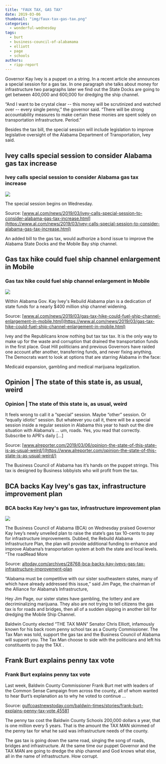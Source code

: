 ```yaml
---
title: "FAUX TAX, GAS TAX"
date: 2019-03-06
thumbnail: "img/faux-tax-gas-tax.png"
categories: 
  - wonderful-wednesday
tags: 
  - burt
  - business-council-of-alabamama
  - elliott
  - page
  - schools
authors: 
  - ripp-report
---
```


Governor Kay Ivey is a puppet on a string. In a recent article she announces a special session for a gas tax. In one paragraph she talks about money for infrastructure two paragraphs later we find out the State Docks are going to get between 400,000 and 600,000 for dredging the ship channel.

“And I want to be crystal clear -- this money will be scrutinized and watched over -- every single penny,” the governor said. “There will be strong accountability measures to make certain these monies are spent solely on transportation infrastructure. Period.”

Besides the tax bill, the special session will include legislation to improve legislative oversight of the Alabama Department of Transportation, Ivey said.

<div class="link-preview">

## Ivey calls special session to consider Alabama gas tax increase

### Ivey calls special session to consider Alabama gas tax increase

![](https://www.al.com/resizer/_uOyXIacUgpil6J7NycFTDH5Y6M=/1200x0/arc-anglerfish-arc2-prod-advancelocal.s3.amazonaws.com/public/4TDFADUUDFC7NJIZ66RMZBAA4Y.JPG)

The special session begins on Wednesday.

Source: [www.al.com/news/2019/03/ivey-calls-special-session-to-consider-alabama-gas-tax-increase.html](https://www.al.com/news/2019/03/ivey-calls-special-session-to-consider-alabama-gas-tax-increase.html)

</div>
An added bill to the gas tax, would authorize a bond issue to improve the Alabama State Docks and the Mobile Bay ship channel.

<div class="link-preview">

## Gas tax hike could fuel ship channel enlargement in Mobile

### Gas tax hike could fuel ship channel enlargement in Mobile

![](https://www.al.com/resizer/7dHxcGAYBAGcKuL-6AMngaxTxCI=/1200x0/arc-anglerfish-arc2-prod-advancelocal.s3.amazonaws.com/public/XTZNE5UJ2VGZFNWRK6QGSVLVZE.JPG)

Within Alabama Gov. Kay Ivey's Rebuild Alabama plan is a dedication of state funds for a nearly $400 million ship channel widening.

Source: [www.al.com/news/2019/03/gas-tax-hike-could-fuel-ship-channel-enlargement-in-mobile.html](https://www.al.com/news/2019/03/gas-tax-hike-could-fuel-ship-channel-enlargement-in-mobile.html)

</div>
Ivey and the Republicans know nothing but tax tax tax. It is the only way to make up for the waste and corruption that drained the transportation funds in the first place. Goat Hill politicians and previous Governors have raided one account after another, transferring funds, and never fixing anything. The Democrats want to look at options that are starring Alabama in the face:

Medicaid expansion, gambling and medical marijuana legalization.

<div class="link-preview">

## Opinion | The state of this state is, as usual, weird

### Opinion | The state of this state is, as usual, weird

It feels wrong to call it a “special” session. Maybe “other” session. Or “equally idiotic” session. But whatever you call it, there will be a special session inside a regular session in Alabama this year to hash out the dire situation with Alabama’s … um, roads. Yes, you read that correctly. Subscribe to APR's daily \[…\]

Source: [www.alreporter.com/2019/03/06/opinion-the-state-of-this-state-is-as-usual-weird/](https://www.alreporter.com/opinion-the-state-of-this-state-is-as-usual-weird/)

The Business Council of Alabama has it’s hands on the puppet strings. This tax is designed by Business lobbyists who will profit from the tax.

## BCA backs Kay Ivey's gas tax, infrastructure improvement plan

### BCA backs Kay Ivey's gas tax, infrastructure improvement plan

![](https://i1.wp.com/altoday.com/wp-content/uploads/2018/05/BCA.png?fit=1200%2C600)

The Business Council of Alabama (BCA) on Wednesday praised Governor Kay Ivey’s newly unveiled plan to raise the state’s gas tax 10-cents to pay for infrastructure improvements. Dubbed, the Rebuild Alabama Infrastructure Plan, the plan will provide additional funding to enhance and improve Alabama’s transportation system at both the state and local levels. “The roadRead More

Source: [altoday.com/archives/28768-bca-backs-kay-iveys-gas-tax-infrastructure-improvement-plan](http://altoday.com/archives/28768-bca-backs-kay-iveys-gas-tax-infrastructure-improvement-plan)

</div>
“Alabama must be competitive with our sister southeastern states, many of which have already addressed this issue,” said Jim Page, the chairman of the Alliance for Alabama’s Infrastructure,

Hey Jim Page, our sister states have gambling, the lottery and are decriminalizing marijuana. They also are not trying to tell citizens the gas tax is for roads and bridges, then all of a sudden slipping in another bill for dredging the Mobile Ship Channel.

Baldwin County elected “THE TAX MAN” Senator Chris Elliott, infamously known for his back room penny school tax as a County Commissioner. The Tax Man was told, support the gas tax and the Business Council of Alabama will support you. The Tax Man choose to side with the politicians and left his constituents to pay the TAX .

## Frank Burt explains penny tax vote

### Frank Burt explains penny tax vote

Last week, Baldwin County Commissioner Frank Burt met with leaders of the Common Sense Campaign from across the county, all of whom wanted to hear Burt’s explanation as to why he voted to continue …

Source: [gulfcoastnewstoday.com/baldwin-times/stories/frank-burt-explains-penny-tax-vote,45581](http://gulfcoastnewstoday.com/baldwin-times/stories/frank-burt-explains-penny-tax-vote,45581)

The penny tax cost the Baldwin County Schools 200,000 dollars a year, that is one million every 5 years. That is the amount the TAX MAN skimmed of the penny tax for what he said was infrastructure needs of the county.

The gas tax is going down the same road, singing the song of roads, bridges and infrastructure. At the same time our puppet Governor and the TAX MAN are going to dredge the ship channel and God knows what else, all in the name of infrastructure. How corrupt.
